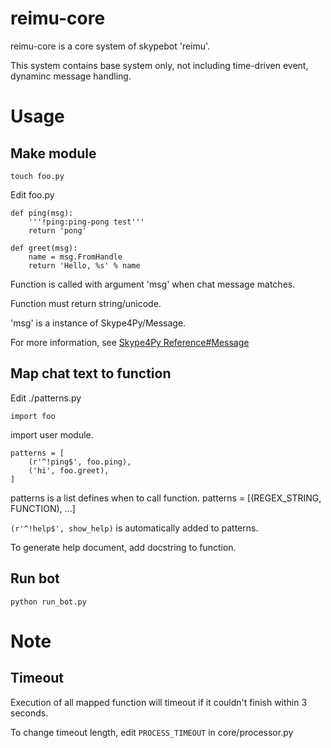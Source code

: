 reimu-core
==================
reimu-core is a core system of skypebot 'reimu'.

This system contains base system only, not including time-driven event, dynaminc message handling.


Usage
============
## Make module

`touch foo.py`

Edit foo.py

```
def ping(msg):
    '''!ping:ping-pong test'''
    return 'pong'

def greet(msg):
    name = msg.FromHandle
    return 'Hello, %s' % name
```

Function is called with argument 'msg' when chat message matches.

Function must return string/unicode.

'msg' is a instance of Skype4Py/Message.

For more information, see [Skype4Py Reference#Message](http://skype4py.sourceforge.net/doc/html/Skype4Py.chat.ChatMessage-class.html)


## Map chat text to function

Edit ./patterns.py

```
import foo
```

import user module.

```
patterns = [
    (r'^!ping$', foo.ping),
    ('hi', foo.greet),
]
```

patterns is a list defines when to call function.
patterns = [(REGEX_STRING, FUNCTION), ...]

`(r'^!help$', show_help)` is automatically added to patterns.

To generate help document, add docstring to function.

## Run bot

`python run_bot.py`


Note
================
## Timeout
Execution of all mapped function will timeout if it couldn't finish within 3 seconds.

To change timeout length, edit `PROCESS_TIMEOUT` in core/processor.py
